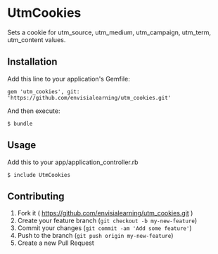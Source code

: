 # UtmCookies

Sets a cookie for utm_source, utm_medium, utm_campaign, utm_term, utm_content values.

## Installation

Add this line to your application's Gemfile:

    gem 'utm_cookies', git: 'https://github.com/envisialearning/utm_cookies.git'

And then execute:

    $ bundle

## Usage

Add this to your app/application_controller.rb

    $ include UtmCookies

## Contributing

1. Fork it ( https://github.com/envisialearning/utm_cookies.git )
2. Create your feature branch (`git checkout -b my-new-feature`)
3. Commit your changes (`git commit -am 'Add some feature'`)
4. Push to the branch (`git push origin my-new-feature`)
5. Create a new Pull Request

